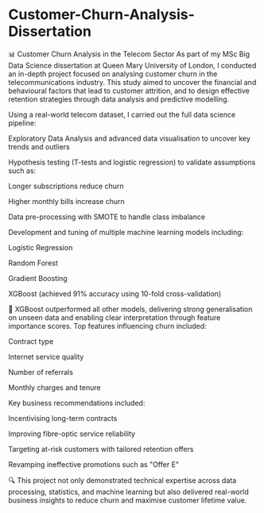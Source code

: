 # Customer-Churn-Analysis-Dissertation
📊 Customer Churn Analysis in the Telecom Sector
As part of my MSc Big Data Science dissertation at Queen Mary University of London, I conducted an in-depth project focused on analysing customer churn in the telecommunications industry. This study aimed to uncover the financial and behavioural factors that lead to customer attrition, and to design effective retention strategies through data analysis and predictive modelling.

Using a real-world telecom dataset, I carried out the full data science pipeline:

Exploratory Data Analysis and advanced data visualisation to uncover key trends and outliers

Hypothesis testing (T-tests and logistic regression) to validate assumptions such as:

Longer subscriptions reduce churn

Higher monthly bills increase churn

Data pre-processing with SMOTE to handle class imbalance

Development and tuning of multiple machine learning models including:

Logistic Regression

Random Forest

Gradient Boosting

XGBoost (achieved 91% accuracy using 10-fold cross-validation)

📌 XGBoost outperformed all other models, delivering strong generalisation on unseen data and enabling clear interpretation through feature importance scores. Top features influencing churn included:

Contract type

Internet service quality

Number of referrals

Monthly charges and tenure

Key business recommendations included:

Incentivising long-term contracts

Improving fibre-optic service reliability

Targeting at-risk customers with tailored retention offers

Revamping ineffective promotions such as "Offer E"

🔍 This project not only demonstrated technical expertise across data processing, statistics, and machine learning but also delivered real-world business insights to reduce churn and maximise customer lifetime value.

